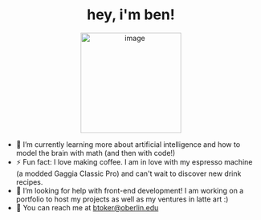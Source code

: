 <h1 align="center"> hey, i'm ben! </h1>
<p align="center"><img width="200" alt="image" src="https://github.com/ben-toker/ben-toker/assets/117331544/dc6951a0-8c97-419a-bf8b-cab456779ea2"></p>

- 🌱 I’m currently learning more about artificial intelligence and how to model the brain with math (and then with code!)
- ⚡ Fun fact: I love making coffee. I am in love with my espresso machine (a modded Gaggia Classic Pro) and can't wait to discover new drink recipes.
- 🤔 I’m looking for help with front-end development! I am working on a portfolio to host my projects as well as my ventures in latte art :)
- 📨 You can reach me at btoker@oberlin.edu
